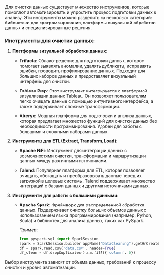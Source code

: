 Для очистки данных существует множество инструментов, которые помогают автоматизировать и упростить процесс подготовки данных к анализу. Эти инструменты можно разделить на несколько категорий: библиотеки для программирования, платформы визуальной обработки данных и специализированные решения.

### Инструменты для очистки данных:

1. **Платформы визуальной обработки данных**:
   - **Trifacta**: Облако-решение для подготовки данных, которое помогает выявлять аномалии, удалять дубликаты, исправлять ошибки, проводить профилирование данных. Подходит для больших наборов данных и предоставляет визуальный интерфейс для очистки.
   
   - **Tableau Prep**: Этот инструмент интегрируется с платформой визуализации данных Tableau. Он позволяет пользователям легко очищать данные с помощью интуитивного интерфейса, а также поддерживает сложные трансформации.

   - **Alteryx**: Мощная платформа для подготовки и анализа данных, которая предлагает множество функций для очистки данных без необходимости программирования. Удобен для работы с большими и сложными наборами данных.

2. **Инструменты для ETL (Extract, Transform, Load)**:
   - **Apache NiFi**: Инструмент для интеграции данных с возможностями очистки, трансформации и маршрутизации данных между различными источниками.
   
   - **Talend**: Популярная платформа для ETL, которая позволяет очищать, обогащать и преобразовывать данные перед их загрузкой в целевые системы. Talend поддерживает множество интеграций с базами данных и другими источниками данных.

3. **Инструменты для работы с большими данными**:
   - **Apache Spark**: Фреймворк для распределенной обработки данных. Поддерживает очистку больших объемов данных с использованием языка программирования (например, Python, Scala) и библиотек для анализа данных, таких как PySpark.
   
     *Пример*:
     ```python
     from pyspark.sql import SparkSession
     spark = SparkSession.builder.appName("DataCleaning").getOrCreate()
     df = spark.read.csv('data.csv', header=True)
     df_clean = df.dropDuplicates().na.fill({'column': 0})
     ```

Выбор инструмента зависит от объема данных, требований к процессу очистки и уровня автоматизации.